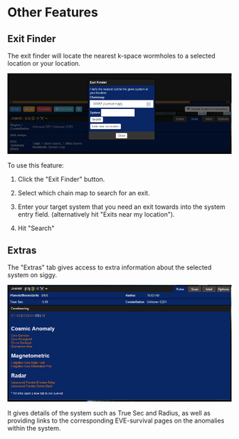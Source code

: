 # Other Features

## Exit Finder

The exit finder will locate the nearest k-space wormholes to a selected location or your location.

![Exit Finder Screenshot](img/exit-finder.png)

To use this feature:

1. Click the "Exit Finder" button.

2. Select which chain map to search for an exit.

3. Enter your target system that you need an exit towards into the system entry field. (alternatively hit "Exits near my location").

4. Hit "Search"

## Extras

The "Extras" tab gives access to extra information about the selected system on siggy.

![Extras Screenshot](img/extra-information.png)

It gives details of the system such as True Sec and Radius, as well as providing links to the corresponding EVE-survival pages on the anomalies within the system.
